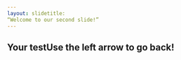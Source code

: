 ```yaml
---
layout: slidetitle: 
“Welcome to our second slide!”
---
```

Your testUse the left arrow to go back!
---
